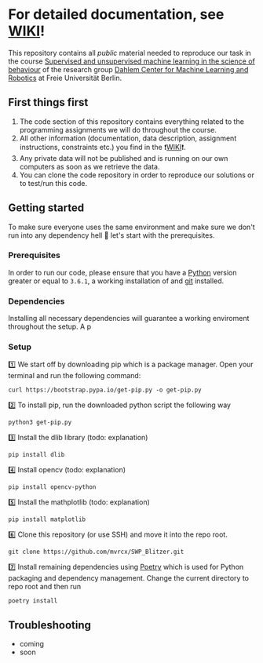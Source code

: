 # For detailed documentation, see [WIKI][3]!


This repository contains all *public* material needed to reproduce our task in the course [Supervised and unsupervised machine learning in the science of behaviour](https://www.mi.fu-berlin.de/inf/groups/ag-ki/Teaching/SS19/SWP-Ueberwachtes-Lernen/index.html) of the research group [Dahlem Center for Machine Learning and Robotics][2] at Freie Universität Berlin.


## First things first
1. The code section of this repository contains everything related to the programming assignments we will do throughout the course.
1. All other information (documentation, data description, assignment instructions, constraints etc.) you find in the ❗[WIKI][3]❗.
1. Any private data will not be published and is running on our own computers as soon as we retrieve the data. 
1. You can clone the code repository in order to reproduce our solutions or to test/run this code.

## Getting started

To make sure everyone uses the same environment and make sure we don't run into any dependency hell :volcano: let's start with the prerequisites.

### Prerequisites

In order to run our code, please ensure that you have a [Python](https://www.python.org/downloads/) version greater or equal to `3.6.1`, a working installation of and [git][5] installed.

### Dependencies

Installing all necessary dependencies will guarantee a working enviroment throughout the setup. A p


### Setup

:one: We start off by downloading pip which is a package manager. Open your terminal and run the following command:

  	curl https://bootstrap.pypa.io/get-pip.py -o get-pip.py
	
:two: To install pip, run the downloaded python script the following way 
  
  	python3 get-pip.py
  
:three: Install the dlib library (todo: explanation)
  
 	pip install dlib
  
:four: Install opencv (todo: explanation)
  
  	pip install opencv-python
  
:five: Install the mathplotlib (todo: explanation)
  
	pip install matplotlib

:six: Clone this repository (or use SSH) and move it into the repo root.

	git clone https://github.com/mvrcx/SWP_Blitzer.git
	
:seven: Install remaining dependencies using [Poetry](https://python-poetry.org) which is used for Python packaging and dependency management. Change the current directory to repo root and then run

	poetry install


## Troubleshooting

* coming
* soon


[1]:	https://www.mi.fu-berlin.de/inf/groups/ag-ki/Teaching/SS19/SWP-Ueberwachtes-Lernen/index.html
[2]:	https://www.mi.fu-berlin.de/inf/groups/ag-ki/index.html
[3]:	https://github.com/mvrcx/SWP_Blitzer/wiki/Documentation
[4]:	https://python-poetry.org/docs/
[5]:	https://git-scm.com/book/en/v2/Getting-Started-Installing-Git
